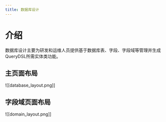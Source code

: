 ```yaml
---
title: 数据库设计
---
```


# 介绍
数据库设计主要为研发和运维人员提供基于数据库表、字段、字段域等管理并生成QueryDSL所需实体类功能。

## 主页面布局
![[database_layout.png]]

## 字段域页面布局
![[domain_layout.png]]